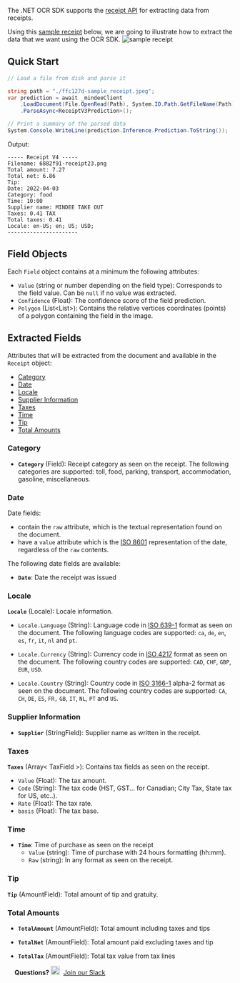 The .NET OCR SDK supports the [receipt API](https://developers.mindee.com/docs/receipt-ocr) for extracting data from receipts.

Using this [sample receipt](https://files.readme.io/ffc127d-sample_receipt.jpg) below, we are going to illustrate how to extract the data that we want using the OCR SDK.
![sample receipt](https://files.readme.io/ffc127d-sample_receipt.jpg)

## Quick Start
```csharp
// Load a file from disk and parse it

string path = "./ffc127d-sample_receipt.jpeg";
var prediction = await _mindeeClient
    .LoadDocument(File.OpenRead(Path), System.IO.Path.GetFileName(Path))
    .ParseAsync<ReceiptV3Prediction>();

// Print a summary of the parsed data
System.Console.WriteLine(prediction.Inference.Prediction.ToString());
```

Output:
```
----- Receipt V4 -----
Filename: 6882f91-receipt23.png
Total amount: 7.27
Total net: 6.86
Tip:
Date: 2022-04-03
Category: food
Time: 10:00
Supplier name: MINDEE TAKE OUT
Taxes: 0.41 TAX
Total taxes: 0.41
Locale: en-US; en; US; USD;
----------------------
```

## Field Objects
Each `Field` object contains at a minimum the following attributes:

* `Value` (string or number depending on the field type):
  Corresponds to the field value. Can be `null` if no value was extracted.
* `Confidence` (Float):
  The confidence score of the field prediction.
* `Polygon` (List<List<double>>):
  Contains the relative vertices coordinates (points) of a polygon containing the field in the image.

## Extracted Fields
Attributes that will be extracted from the document and available in the `Receipt` object:

- [Category](#category)
- [Date](#date)
- [Locale](#locale)
- [Supplier Information](#supplier-information)
- [Taxes](#taxes)
- [Time](#time)
- [Tip](#tip)
- [Total Amounts](#total-amounts)

### Category
* **`Category`** (Field): Receipt category as seen on the receipt.
  The following categories are supported: toll, food, parking, transport, accommodation, gasoline, miscellaneous.

### Date
Date fields:
* contain the `raw` attribute, which is the textual representation found on the document.
* have a `value` attribute which is the [ISO 8601](https://en.wikipedia.org/wiki/ISO_8601) representation of the date, regardless of the `raw` contents.

The following date fields are available:
* **`Date`**: Date the receipt was issued

### Locale
**`Locale`** (Locale): Locale information.

* `Locale.Language` (String): Language code in [ISO 639-1](https://en.wikipedia.org/wiki/ISO_639-1) format as seen on the document.
  The following language codes are supported: `ca`, `de`, `en`, `es`, `fr`, `it`, `nl` and `pt`.

* `Locale.Currency` (String): Currency code in [ISO 4217](https://en.wikipedia.org/wiki/ISO_4217) format as seen on the document.
  The following country codes are supported: `CAD`, `CHF`, `GBP`, `EUR`, `USD`.

* `Locale.Country` (String): Country code in [ISO 3166-1](https://en.wikipedia.org/wiki/ISO_3166-1) alpha-2 format as seen on the document.
  The following country codes are supported: `CA`, `CH`, `DE`, `ES`, `FR,` `GB`, `IT`, `NL`, `PT` and `US`.

### Supplier Information
* **`Supplier`** (StringField): Supplier name as written in the receipt.

### Taxes
**`Taxes`** (Array< TaxField >): Contains tax fields as seen on the receipt.

* `Value` (Float): The tax amount.
* `Code` (String): The tax code (HST, GST... for Canadian; City Tax, State tax for US, etc..).
* `Rate` (Float): The tax rate.
* `basis` (Float): The tax base.

### Time
* **`Time`**: Time of purchase as seen on the receipt
    * `Value` (string): Time of purchase with 24 hours formatting (hh:mm).
    * `Raw` (string): In any format as seen on the receipt.

### Tip
**`Tip`** (AmountField): Total amount of tip and gratuity.


### Total Amounts
* **`TotalAmount`** (AmountField): Total amount including taxes and tips

* **`TotalNet`** (AmountField): Total amount paid excluding taxes and tip

* **`TotalTax`** (AmountField): Total tax value from tax lines


&nbsp;
&nbsp;
**Questions?**
<img alt="Slack Logo Icon" style="display:inline!important" src="https://files.readme.io/5b83947-Slack.png" width="20" height="20">&nbsp;&nbsp;[Join our Slack](https://slack.mindee.com)
